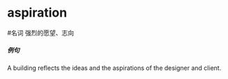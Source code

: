 # aspiration
#名词 强烈的愿望、志向
##### 例句
A building reflects the ideas and the aspirations of the designer and client.
